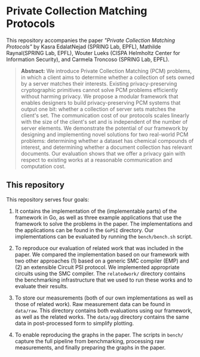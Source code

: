 # Private Collection Matching Protocols
This repository accompanies the paper *"Private Collection Matching Protocols"* by Kasra
EdalatNejad (SPRING Lab, EPFL), Mathilde Raynal(SPRING Lab, EPFL), Wouter Lueks (CISPA Helmholtz Center for Information Security), and Carmela Troncoso (SPRING Lab, EPFL).

> **Abstract:**
> We introduce Private Collection Matching (PCM) problems, in which a client aims to determine whether a collection of sets owned by a server matches their interests.
> Existing privacy-preserving cryptographic primitives cannot solve PCM problems efficiently without harming privacy.
> We propose a modular framework that enables designers to build privacy-preserving PCM systems that output one bit: whether a collection of server sets matches the client's set.
> The communication cost of our protocols scales linearly with the size of the client's set and is independent of the number of server elements.
> We demonstrate the potential of our framework by designing and implementing novel solutions for two real-world PCM problems: determining whether a dataset has chemical compounds of interest, and determining whether a document collection has relevant documents.
> Our evaluation shows that we offer a privacy gain with respect to existing works at a reasonable communication and computation cost.

## This repository

This repository serves four goals:

 1. It contains the implementation of the (implementable parts) of the framework in Go, as well as three example applications that use the framework to solve the problems in the paper. The implementations and the applications can be found in the `GoPSI` directory. Our implementations can be evaluated by running the `bench/bench.sh` script.

 2. To reproduce our evaluation of related work that was included in the paper. We compared the implementation based on our framework with two other approaches (1) based on a generic SMC compiler (EMP) and (2) an extensible Circuit PSI protocol. We implemented appropriate circuits using the SMC compiler. The `relatedwork/` directory contains the benchmarking infrastructure that we used to run these works and to evaluate their results.

 3. To store our measurements (both of our own implementations as well as those of related work). Raw measurement data can be found in `data/raw`. This directory contains both evaluations using our framework, as well as the related works. The `data/agg` directory contains the same data in post-processed form to simplify plotting.

 4. To enable reproducing the graphs in the paper. The scripts in `bench/` capture the full pipeline from benchmarking, processing raw measurements, and finally preparing the graphs in the paper.

